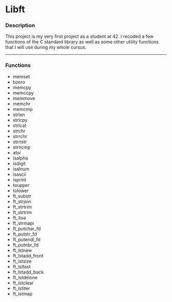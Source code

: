 # Libft

### Description
This project is my very first project as a student at 42.
I recoded a few functions of the C standard library as well as some other utility functions that I will use during my whole cursus.

***
### Functions
- memset
- bzero
- memcpy
- memccpy
- memmove
- memchr
- memcmp
- strlen
- strlcpy
- strlcat
- strchr
- strrchr
- strnstr
- strncmp
- atoi
- isalpha
- isdigit
- isalnum
- isascii
- isprint
- toupper
- tolower
- ft_substr
- ft_strjoin
- ft_strtrim
- ft_strtrim
- ft_itoa
- ft_strmapi
- ft_putchar_fd
- ft_putstr_fd
- ft_putendl_fd
- ft_putnbr_fd
- ft_lstnew
- ft_lstadd_front
- ft_lstsize
- ft_lstlast
- ft_lstadd_back
- ft_lstdelone
- ft_lstclear
- ft_lstiter
- ft_lstmap



